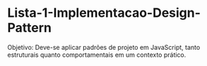 # Lista-1-Implementacao-Design-Pattern
Objetivo: Deve-se aplicar padrões de projeto em JavaScript, tanto estruturais quanto comportamentais em um contexto prático.
